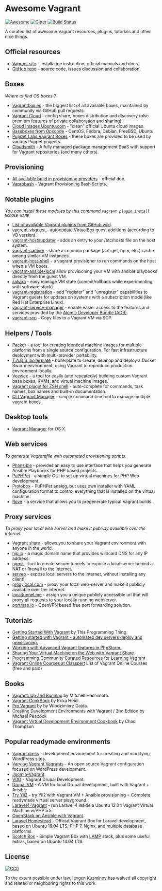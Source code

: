 # Awesome Vagrant

[![Awesome](https://cdn.rawgit.com/sindresorhus/awesome/d7305f38d29fed78fa85652e3a63e154dd8e8829/media/badge.svg)](https://github.com/sindresorhus/awesome) [![Gitter](https://badges.gitter.im/Join%20Chat.svg)](https://gitter.im/iJackUA/awesome-vagrant?utm_source=badge&utm_medium=badge&utm_campaign=pr-badge) [![Build Status](https://api.travis-ci.org/iJackUA/awesome-vagrant.svg?branch=master)](https://travis-ci.org/iJackUA/awesome-vagrant)

A curated list of awesome Vagrant resources, plugins, tutorials and other nice things.

## Official resources

- [Vagrant site](https://www.vagrantup.com/) - installation instruction, official manuals and docs.
- [GitHub repo](https://github.com/hashicorp/vagrant) - source code, issues discussion and collaboration.

## Boxes

_Where to find OS boxes ?_

- [Vagrantbox.es](http://www.vagrantbox.es/) - the biggest list of all available boxes, maintained by community via GitHub pull requests.
- [Vagrant Cloud](https://app.vagrantup.com/boxes/search) - config share, boxes distribution and discovery (also premium features of private collaboration and sharing).
- [Cloud Images Ubuntu.com](https://cloud-images.ubuntu.com/vagrant/) - "clean" official Ubuntu cloud images.
- [Baseboxes from Opscode](https://github.com/chef/bento#current-baseboxes) - CentOS, Fedora, Debian, FreeBSD, Ubuntu.
- [Puppet Labs Vagrant Boxes](http://puppet-vagrant-boxes.puppetlabs.com/) - these boxes are provided to be used by various Puppet projects.
- [Cloudsmith](https://cloudsmith.io) - A fully managed package management SaaS with support for Vagrant repositories (and many others).

## Provisioning

- [All available build in provisioning providers](https://www.vagrantup.com/docs/provisioning) - official doc.
- [Vaprobash](http://fideloper.github.io/Vaprobash/index.html) - Vagrant Provisioning Bash Scripts.

## Notable plugins

_You can install these modules by this command `vagrant plugin install MODULE-NAME`_

- [List of available Vagrant plugins from GitHub wiki](https://github.com/hashicorp/vagrant/wiki/Available-Vagrant-Plugins).
- [vagrant-vbguest](https://github.com/dotless-de/vagrant-vbguest) - autoupdate VirtualBox guest additions (according to VB version).
- [vagrant-hostsupdater](https://github.com/cogitatio/vagrant-hostsupdater) - adds an entry to your /etc/hosts file on the host system.
- [vagrant-cachier](http://fgrehm.viewdocs.io/vagrant-cachier/) - share a common package (apt-get, npm, etc.) cache among similar VM instances.
- [vagrant-host-shell](https://github.com/phinze/vagrant-host-shell) - a vagrant provisioner to run commands on the host when a VM boots.
- [vagrant-ansible-local](https://github.com/jaugustin/vagrant-ansible-local) allow provisioning your VM with ansible playbooks directly from the guest VM.
- [sahara](https://github.com/jedi4ever/sahara) - easy manage VM state (commit/rollback while experimenting with software stack).
- [vagrant-registration](https://github.com/projectatomic/adb-vagrant-registration) - add "register" and "unregister" capabilities to Vagrant guests for updates on systems with a subscription model(like Red Hat Enterprise Linux).
- [vagrant-service-manager](https://github.com/projectatomic/vagrant-service-manager) - enable easier access to the features and services provided by the [Atomic Developer Bundle (ADB)](https://github.com/projectatomic/adb-atomic-developer-bundle).
- [vagrant-scp](https://github.com/invernizzi/vagrant-scp) - Copy files to a Vagrant VM via SCP.

## Helpers / Tools

- [Packer](https://www.packer.io/) - a tool for creating identical machine images for multiple platforms from a single source configuration. For fast infrastructure deployment with multi-provider portability.
- [T.A.D.S. boilerplate](https://github.com/Thomvaill/tads-boilerplate) - boilerplate to create, develop and deploy a Docker Swarm environment, using Vagrant to reproduce production environment locally.
- [Veewee](https://github.com/jedi4ever/veewee) - a tool for easily (and repeatedly) building custom Vagrant base boxes, KVMs, and virtual machine images.
- [Vagrant plugin for ZSH shell](https://github.com/robbyrussell/oh-my-zsh/wiki/Plugins#vagrant) - auto-complete for commands, task names, box names and built-in documentation.
- [CLI Vagrant Manager](https://github.com/MunGell/vgm) - simple command-line tool to manage multiple vagrant boxes

## Desktop tools

- [Vagrant Manager](http://vagrantmanager.com/) for OS X.

## Web services

_To generate Vagrantfile with automated provisioning scripts._

- [Phansible](http://phansible.com/) - provides an easy to use interface that helps you generate Ansible Playbooks for PHP based projects.
- [PuPHPet](https://puphpet.com/) - a simple GUI to set up virtual machines for <s>PHP</s> Web development.
- [Protobox](http://getprotobox.com/) - PuPHPet analog, but uses own installer with YAML configuration format to control everything that is installed on the virtual machine.
- [Rove](http://rove.io/) - a service that allows you to pregenerate typical Vagrant builds.

## Proxy services

_To proxy your local web server and make it publicly available over the internet._

- [Vagrant share](https://www.vagrantup.com/docs/share/) - allows you to share your Vagrant environment with anyone in the world.
- [nip.io](http://nip.io) - a magic domain name that provides wildcard DNS
  for any IP address.
- [ngrok](https://ngrok.com/) - tool to create secure tunnels to expose a local server behind a NAT or firewall to the internet.
- [serveo](https://serveo.net/) - expose local servers to the internet, without installing any client!
- [proxylocal.com](http://proxylocal.com) - proxy your local web-server and make it publicly available over the internet.
- [localtunnel.me](https://localtunnel.github.io/www/) - assign you a unique publicly accessible url that will proxy all requests to your locally running webserver.
- [portmap.io](https://portmap.io/) - OpenVPN based free port forwarding solution.

## Tutorials

- [Getting Started With Vagrant](http://www.thisprogrammingthing.com/2013/getting-started-with-vagrant/) by This Programming Thing.
- [Getting started with Vagrant - automated dev servers deploy and provisioning.](http://stdout.in/en/post/getting_started_with_vagrant_automated_dev_servers_deploy_and_provisioning)
- [Working with Advanced Vagrant features in PhpStorm.](http://confluence.jetbrains.com/display/PhpStorm/Working+with+Advanced+Vagrant+features+in+PhpStorm)
- [Sharing Your Virtual Machine on the Web with Vagrant Share](https://scotch.io/tutorials/sharing-your-virtual-machine-on-the-web-with-vagrant-share).
- [Programming Community Curated Resources for Learning Vagrant](https://hackr.io/tutorials/learn-vagrant)
- [Vagrant Online Courses at Classpert](https://classpert.com/vagrant) List of Vagrant Online Courses (free and paid)

## Books

- [Vagrant: Up and Running](https://www.amazon.com/Vagrant-Running-Virtualized-Development-Environments/dp/1449335837) by Mitchell Hashimoto.
- [Vagrant CookBook](https://leanpub.com/vagrantcookbook) by Erika Heidi.
- [Pro Vagrant](https://www.amazon.com/Pro-Vagrant-Wlodzimierz-Gajda/dp/1484200748/) by by Wlodzimierz Gajda.
- [Creating Development Environments with Vagrant](http://shop.oreilly.com/product/9781849519182.do) / [2nd Edition](http://shop.oreilly.com/product/9781784397029.do) by Michael Peacock
- [Vagrant Virtual Development Environment Cookbook](http://shop.oreilly.com/product/9781784393748.do) by Chad Thompson

## Popular readymade environments

- [Vagrantpress](https://github.com/vagrantpress/vagrantpress) - development environment for creating and modifying WordPress sites.
- [Varying Vagrant Vagrants](https://github.com/Varying-Vagrant-Vagrants/VVV) - An open source Vagrant configuration focused on WordPress development.
- [Joomla-Vagrant](https://github.com/joomlatools/joomlatools-vagrant).
- [VDD](https://www.drupal.org/project/vdd) - Vagrant Drupal Development.
- [Drupal VM](https://www.drupalvm.com/) - A VM for local Drupal development, built with Vagrant + Ansible
- [Try Yii2](https://github.com/iJackUA/try-yii2) - try Yii2 with Vagrant VM + Ansible provisioning = Complete readymade virtual server playground.
- [Laravel4-Vagrant](https://github.com/bryannielsen/Laravel4-Vagrant) - run Laravel 4 inside a Ubuntu 12.04 Vagrant Virtual Machine w/PHP 5.5.
- [OpenStack on Ansible with Vagrant](https://github.com/openstack-ansible/openstack-ansible).
- [Laravel Homestead](https://laravel.com/docs/master/homestead) - Official Vagrant Box for Laravel development, based on Ubuntu 16.04 LTS, PHP 7, Nginx, and multiple database platforms.
- [Scotch Box](https://scotch.io/bar-talk/announcing-scotch-box-2-0-our-dead-simple-vagrant-lamp-stack-improved) - Simple Vagrant Box with [LAMP](https://en.m.wikipedia.org/wiki/LAMP_%28software_bundle%29) stack, plus some useful extras, based on Ubuntu 14.04 LTS.

## License

[![CC0](https://licensebuttons.net/p/zero/1.0/88x31.png)](https://creativecommons.org/publicdomain/zero/1.0/)

To the extent possible under law, [Ievgen Kuzminov](http://stdout.in/) has waived all copyright and related or neighboring rights to this work.

